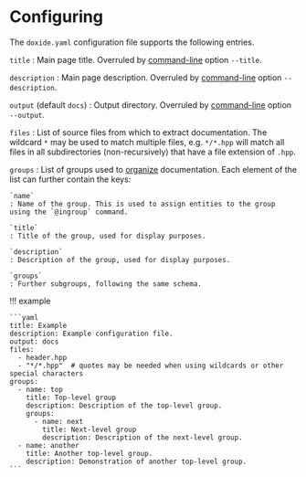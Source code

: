 # Configuring

The `doxide.yaml` configuration file supports the following entries.

`title`
:   Main page title. Overruled by [command-line](/command-line) option `--title`.

`description`
:   Main page description. Overruled by [command-line](/command-line) option `--description`.

`output` (default `docs`)
:   Output directory. Overruled by [command-line](/command-line) option `--output`.

`files`
:   List of source files from which to extract documentation. The wildcard `*` may be used to match multiple files, e.g. `*/*.hpp` will match all files in all subdirectories (non-recursively) that have a file extension of `.hpp`.

`groups`
:   List of groups used to [organize](/organizing) documentation. Each element of the list can further contain the keys:

    `name`
    : Name of the group. This is used to assign entities to the group using the `@ingroup` command.

    `title`
    : Title of the group, used for display purposes.

    `description`
    : Description of the group, used for display purposes.

    `groups`
    : Further subgroups, following the same schema.


!!! example

    ```yaml
    title: Example
    description: Example configuration file.
    output: docs
    files:
      - header.hpp
      - "*/*.hpp"  # quotes may be needed when using wildcards or other special characters
    groups:
      - name: top
        title: Top-level group
        description: Description of the top-level group.
        groups:
          - name: next
            title: Next-level group
            description: Description of the next-level group.
      - name: another
        title: Another top-level group.
        description: Demonstration of another top-level group.
    ```